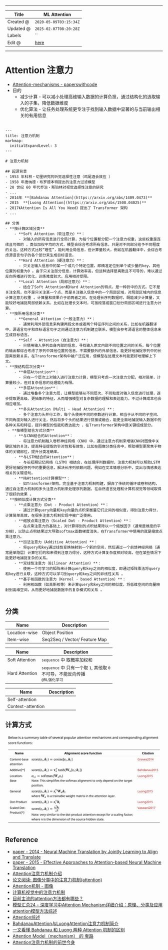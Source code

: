 -----

| Title     | ML Attention                                          |
| --------- | ----------------------------------------------------- |
| Created @ | `2020-05-09T03:15:34Z`                                |
| Updated @ | `2025-02-07T08:20:28Z`                                |
| Labels    | \`\`                                                  |
| Edit @    | [here](https://github.com/junxnone/aiwiki/issues/210) |

-----

# Attention 注意力

  - [Attention-mechanisms -
    paperswithcode](https://paperswithcode.com/methods/category/attention-mechanisms)
  - 目的
      - 减少计算 - 可以减小处理高维输入数据的计算负担，通过结构化的选取输入的子集，降低数据维度
      - 优化算法 - 让任务处理系统更专注于找到输入数据中显著的与当前输出相关的有用信息

<!-- end list -->

``` markmap

---
title: 注意力机制
markmap:
  initialExpandLevel: 3
---

# 注意力机制

## 起源背景
- 1953 年科林・切里研究的听觉选择性注意（鸡尾酒会效应 ）
- 1958 年唐纳德・布罗德本特提出的注意力过滤模型
- 20 世纪 60 年代乔治・斯珀林对视觉选择性注意的研究
- ...
- 2014年 **[Bahdanau Attention](https://arxiv.org/abs/1409.0473)** 
- 2015  **[Luong Attention](https://arxiv.org/abs/1508.04025)**
- 2017《Attention Is All You Need》提出了 Transformer 架构
- ...

## 分类
- **按计算区域分类**
    - **Soft Attention（软注意力）**：
      - 对输入的所有信息进行全局计算，为每个位置都分配一个注意力权重，这些权重是连续且可微的 ，类似加权平均的方式，模型会综合考虑所有信息，只是对不同部分给予不同程度的关注。这种方式比较“理性”，能利用全局信息，但计算量较大，例如在机器翻译中，会综合考虑源语言句子的各个部分来生成目标语言。
    - **Hard Attention（硬注意力）**：
      - 只关注输入信息中的某一个或几个特定位置，即精准定位到单个或少量的key，其他位置的权重为0 。由于只关注部分信息，计算效率高，但这种选择是离散且不可导的，难以通过反向传播进行优化，训练难度较大，应用相对受限。
    - **Local Attention（局部注意力）**：
      - 结合了Soft Attention和Hard Attention的特点，是一种折中的方式。它不是关注全局，也不是只关注某一个点，而是关注输入信息中的一个局部区域，对局部区域内的信息计算注意力权重 。计算量和效果介于前两者之间，在处理长序列数据时，既能减少计算量，又能较好地捕捉局部依赖关系，比如在处理长文本时，可按段落或窗口划分局部区域进行注意力计算。
- **按所用信息分类**
    - **General Attention（一般注意力）**：
      - 通常利用外部信息来构建两段文本或者两个特征序列之间的关系，比如在机器翻译中，源语言句子和目标语言句子之间通过注意力机制建立联系，模型会参考源语言的整体信息来生成目标语言。
    - **Self - Attention（自注意力）**：
      - 只使用输入序列自身内部的信息，寻找输入原文内部不同位置之间的关系，每个位置的输出都综合考虑了序列中其他位置的信息，不需要额外的外部信息，能更好地捕捉序列中的长距离依赖关系，在Transformer架构中被广泛应用，使模型在处理文本时能更好地理解上下文。
- **按结构层次分类**
    - **单层Attention**：
      - 只在一个层次上对输入进行注意力计算，模型只考虑一次注意力分配，相对简单，计算量较小，但对复杂信息的处理能力有限。
    - **多层Attention**：
      - 通过堆叠多个注意力层，让模型能够从不同层次、不同粒度对输入信息进行处理，逐步提取更高级、更抽象的特征，从而增强模型对复杂数据的理解和表达能力，不过计算成本也会相应增加。
    - **多头Attention（Multi - Head Attention）**：
      - 多个注意力头并行工作，每个头使用不同的参数进行计算，相当于从不同的子空间、不同角度对输入进行关注，然后将多个头的结果进行拼接或融合，能更全面地捕捉输入数据中的各种关系和特征，提升模型的性能和表达能力 ，在Transformer架构中是关键组成部分。
 - **按模型结合方式分类**
    - **与CNN结合的Attention**：
      - 将注意力机制融入卷积神经网络（CNN）中，通过注意力机制来增强CNN对图像中关键区域的关注，提高特征提取的针对性和有效性，比如在图像分类任务中，帮助模型更聚焦于物体的关键部位，提升分类准确率。
    - **与LSTM结合的Attention**：
      - 与长短期记忆网络（LSTM）相结合，在处理序列数据时，注意力机制可以帮助LSTM更好地捕捉序列中的重要信息，解决长序列依赖问题，例如在文本情感分析中，突出与情感表达相关的关键语句。
    - **纯Attention计算模型**：
      - 如Transformer架构，完全基于注意力机制构建，摒弃了传统的循环或卷积结构，通过自注意力机制和多头注意力机制来处理序列数据，在自然语言处理和计算机视觉等领域取得了很好的效果 。
- **按相似度计算方式分类**
    - **点乘注意力（Dot - Product Attention）**：
      - 通过计算query向量和key向量的点积来衡量它们之间的相似度，得到注意力得分，计算简单高效，在很多注意力机制实现中被广泛使用。
    - **缩放点乘注意力（Scaled Dot - Product Attention）**：
      - 在点乘注意力的基础上，对计算得到的点积结果除以一个缩放因子（通常是维度的平方根），以防止点积结果过大导致softmax函数梯度消失，在Transformer中使用的就是缩放点乘注意力。
    - **加法注意力（Additive Attention）**：
      - 将query和key通过线性变换映射到一个新的空间，然后通过一个前馈神经网络（通常是单隐层）计算它们的和来得到注意力得分，这种方式计算复杂度相对较高，但在某些情况下能更好地捕捉复杂的关系。
    - **双线性注意力（Bilinear Attention）**：
      - 使用一个可学习的矩阵来计算query和key之间的相似度，即通过矩阵乘法将query和key进行关联，这种方式可以学习到query和key之间的非线性关系 。
    - **基于核函数的注意力（Kernel - based Attention）**：
      - 利用核函数（如高斯核等）来计算query和key之间的相似度，将低维空间的向量映射到高维空间，从而更好地捕捉数据中的复杂模式和关系 。 


```

## 分类

| Name          | Description                   |
| ------------- | ----------------------------- |
| Location-wise | Object Position               |
| Item-wise     | Seq2Seq / Vector/ Feature Map |

| Name           | Description                                                  |
| -------------- | ------------------------------------------------------------ |
| Soft Attention | `sequence` 中 取概率加权和                                          |
| Hard Attention | `sequence` 中 只有一个取 `1`, 其他取 `0` <br>不可导，不能反向传播<br> `@RL强化学习` |

| Name              | Description |
| ----------------- | ----------- |
| Self-attention    |             |
| Context-attention |             |

## 计算方式

![image](media/2a507e992ef76037a97755a5b43ef97404244658.png)

## Reference

  - [paper - 2014 - Neural Machine Translation by Jointly Learning to
    Align and Translate](https://arxiv.org/abs/1409.0473)
  - [paper - 2015 - Effective Approaches to Attention-based Neural
    Machine Translation](https://arxiv.org/abs/1508.04025)
  - [Attention注意力机制介绍](https://www.cnblogs.com/hiyoung/p/9860561.html)
  - [论文阅读:
    图像分类中的注意力机制(attention)](https://blog.csdn.net/Wayne2019/article/details/78488142)
  - [Attention机制 -
    图像](https://blog.csdn.net/weixin_41923961/article/details/81516589?utm_source=copy)
  - [计算机视觉中的注意力机制](https://zhuanlan.zhihu.com/p/32928645)
  - [目前主流的attention方法都有哪些？](https://www.zhihu.com/question/68482809)
  - [模型汇总24 - 深度学习中Attention
    Mechanism详细介绍：原理、分类及应用](https://zhuanlan.zhihu.com/p/31547842)
  - [attention模型方法综述](https://zhuanlan.zhihu.com/p/37835894)
  - [Attention综述](https://zhuanlan.zhihu.com/p/62136754)
  - [BahdanauAttention与LuongAttention注意力机制简介](https://blog.csdn.net/u010960155/article/details/82853632)
  - [一文看懂 Bahdanau 和 Luong 两种 Attention
    机制的区别](https://zhuanlan.zhihu.com/p/129316415)
  - [Attention Model（mechanism） 的
    套路](https://blog.csdn.net/bvl10101111/article/details/78470716)
  - [Attention注意力机制的前世今身](https://blog.csdn.net/c9Yv2cf9I06K2A9E/article/details/107010733)

